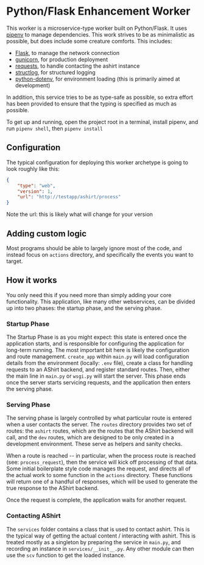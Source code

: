 # Python/Flask Enhancement Worker

This worker is a microservice-type worker built on Python/Flask.
It uses [pipenv](https://pipenv.pypa.io/en/latest/) to manage dependencies.
This work strives to be as minimalistic as possible, but does include some creature comforts. This
includes:

* [Flask](https://flask.palletsprojects.com/en/2.1.x/), to manage the network connection
* [gunicorn](https://gunicorn.org/), for production deployment
* [requests](https://docs.python-requests.org/en/latest/), to handle contacting the ashirt instance
* [structlog](https://www.structlog.org/en/stable/), for structured logging
* [python-dotenv](https://pypi.org/project/python-dotenv/), for environment loading (this is primarily aimed at development)

In addition, this service tries to be as type-safe as possible, so extra effort has been provided to ensure that the typing is specified as much as possible.

To get up and running, open the project root in a terminal, install pipenv, and run `pipenv shell`, then `pipenv install`

## Configuration

The typical configuration for deploying this worker archetype is going to look roughly like this:

```json
{
    "type": "web", 
    "version": 1,
    "url": "http://testapp/ashirt/process"
}
```

Note the url: this is likely what will change for your version

## Adding custom logic

Most programs should be able to largely ignore most of the code, and instead focus on `actions` directory, and specifically the events you want to target.

## How it works

You only need this if you need more than simply adding your core functionality. This application, like many other webservices, can be divided up into two phases: the startup phase, and the serving phase.

### Startup Phase

The Startup Phase is as you might expect: this state is entered once the application starts, and is responsible for configuring the application for long-term running. The most important bit here is likely the configuration and route management. `create_app` within `main.py` will load configuration details from the environment (locally: `.env` file), create a class for handling requests to an AShirt backend, and register standard routes. Then, either the main line in `main.py` or `wsgi.py` will start the server. This phase ends once the server starts servicing requests, and the application then enters the serving phase.

### Serving Phase

The serving phase is largely controlled by what particular route is entered when a user contacts the server. The `routes` directory provides two set of routes: the `ashirt` routes, which are the routes that the AShirt backend will call, and the `dev` routes, which are designed to be only created in a development environment. These serve as helpers and sanity checks.

When a route is reached -- in particular, when the process route is reached (see: `process_request`), then the service will kick off processing of that data. Some initial boilerplate style code manages the request, and directs all of the actual work to some function in the `actions` directory. These functions will return one of a handful of responses, which will be used to generate the true response to the AShirt backend.

Once the request is complete, the application waits for another request.

### Contacting AShirt

The `services` folder contains a class that is used to contact ashirt. This is the typical way of getting the actual content / interacting with ashirt. This is treated mostly as a singleton by preparing the service in `main.py`, and recording an instance in `services/__init__.py`. Any other module can then use the `scv` function to get the loaded instance.
